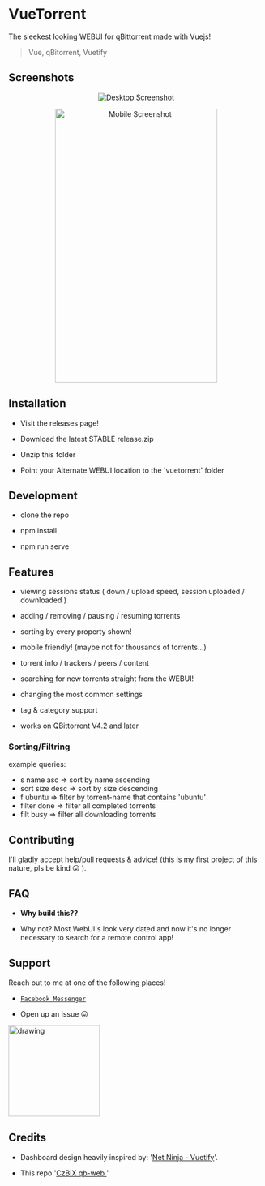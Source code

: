 # VueTorrent

The sleekest looking WEBUI for qBittorrent made with Vuejs!

> Vue, qBitorrent, Vuetify

## Screenshots

<p  align="center">
<a  href="https://imgur.com/xgwECT2.png"><img  src="https://imgur.com/xgwECT2.png"  title="Desktop"  alt="Desktop Screenshot" ></a>
</p>

<p  align="center">
<a  href="https://i.imgur.com/SUOEyy9.png"><img  src="https://i.imgur.com/SUOEyy9.png"  title="Mobile"  alt="Mobile Screenshot"  width="320"  height="540"></a>
</p>

## Installation

-   Visit the releases page!

-   Download the latest STABLE release.zip

-   Unzip this folder

-   Point your Alternate WEBUI location to the 'vuetorrent' folder

## Development

-   clone the repo

*   npm install

-   npm run serve

## Features

-   viewing sessions status ( down / upload speed, session uploaded / downloaded )

-   adding / removing / pausing / resuming torrents

-   sorting by every property shown!

-   mobile friendly! (maybe not for thousands of torrents...)

-   torrent info / trackers / peers / content

-   searching for new torrents straight from the WEBUI!

-   changing the most common settings

-   tag & category support

-   works on QBittorrent V4.2 and later

### Sorting/Filtring

example queries:

-   s name asc => sort by name ascending
-   sort size desc => sort by size descending
-   f ubuntu => filter by torrent-name that contains 'ubuntu'
-   filter done => filter all completed torrents
-   filt busy => filter all downloading torrents

## Contributing

I'll gladly accept help/pull requests & advice! (this is my first project of this nature, pls be kind 😛 ).

## FAQ

-   **Why build this??**

*   Why not? Most WebUI's look very dated and now it's no longer necessary to search for a remote control app!

## Support

Reach out to me at one of the following places!

-   <a  href="https://m.me/WijnsDaan"  target="_blank">`Facebook Messenger`</a>

*   Open up an issue 😛

[<img src="https://cdn.buymeacoffee.com/buttons/lato-blue.png" alt="drawing" width="180"/>](https://www.buymeacoffee.com/wdaan 'Buy me a coffee')

## Credits

-   Dashboard design heavily inspired by: '[Net Ninja - Vuetify](https://github.com/iamshaunjp/vuetify-playlist)'.

*   This repo '[CzBiX qb-web ](https://github.com/CzBiX/qb-web)'
